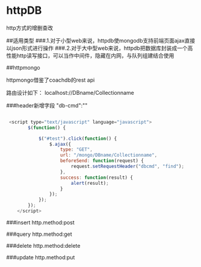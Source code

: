 # httpDB
http方式的增删查改

##适用类型
###.1.对于小型web来说，httpdb使mongodb支持前端页面ajax直接以json形式进行操作
###.2.对于大中型web来说，httpdb把数据库封装成一个高性能http读写接口，可以当作中间件，隐藏在内网，与队列组建结合使用

##httpmongo

httpmongo借鉴了coachdb的rest api

路由设计如下：
localhost://DBname/Collectionname

###header新增字段
"db-cmd":""
```javascript

 <script type="text/javascript" language="javascript">
        $(function() {

            $("#test").click(function() {
                $.ajax({
                    type: "GET",
                    url: "/mongo/DBname/Collectionname",
                    beforeSend: function(request) {
                        request.setRequestHeader("dbcmd", "find");
                    },
                    success: function(result) {
                        alert(result);
                    }
                });
            });
        });
    </script>

```

###insert
http.method:post




###query
http.method:get

###delete
http.method:delete

###update
http.method:put
